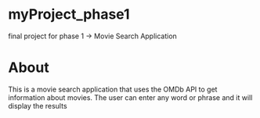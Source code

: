 # myProject_phase1
final project for phase 1 -> Movie Search Application

# About
This is a movie search application that uses the OMDb API to get information about movies. The user can enter any word or phrase and it will display the results



